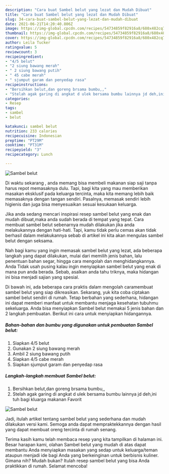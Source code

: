 ```yaml
---
description: "Cara buat Sambel belut yang lezat dan Mudah Dibuat"
title: "Cara buat Sambel belut yang lezat dan Mudah Dibuat"
slug: 34-cara-buat-sambel-belut-yang-lezat-dan-mudah-dibuat
date: 2021-06-21T14:20:40.806Z
image: https://img-global.cpcdn.com/recipes/54734859f82916a8/680x482cq70/sambel-belut-foto-resep-utama.jpg
thumbnail: https://img-global.cpcdn.com/recipes/54734859f82916a8/680x482cq70/sambel-belut-foto-resep-utama.jpg
cover: https://img-global.cpcdn.com/recipes/54734859f82916a8/680x482cq70/sambel-belut-foto-resep-utama.jpg
author: Leila Tucker
ratingvalue: 5
reviewcount: 3
recipeingredient:
- "4/5 belut"
- "2 siung bawang merah"
- " 2 siung bawang putih"
- " 45 cabe merah"
- " sjumput garam dan penyedap rasa"
recipeinstructions:
- "Bersihkan belut,dan goreng brsama bumbu,,"
- "Stelah agak garing di angkat d ulek bersama bumbu lainnya jd deh,ini tuh bagi kluarga makanan Favorit"
categories:
- Resep
tags:
- sambel
- belut

katakunci: sambel belut 
nutrition: 233 calories
recipecuisine: Indonesian
preptime: "PT29M"
cooktime: "PT31M"
recipeyield: "3"
recipecategory: Lunch

---
```



![Sambel belut](https://img-global.cpcdn.com/recipes/54734859f82916a8/680x482cq70/sambel-belut-foto-resep-utama.jpg)

Di waktu  sekarang , anda memang bisa membeli makanan siap saji tanpa harus repot memasaknya dulu. Tapi, bagi kita yang mau memberikan masakan eksklusif pada keluarga tercinta, maka kita memang lebih baik memasaknya dengan tangan sendiri. Pasalnya, memasak sendiri lebih higienis dan juga bisa menyesuaikan sesuai kesukaan keluarga.

Jika anda sedang mencari inspirasi resep sambel belut yang enak dan mudah dibuat,maka anda sudah berada di tempat yang tepat. Cara membuat sambel belut  sebenarnya mudah dilakukan jika anda melakukannya dengan hati-hati. Tapi, kamu tidak perlu cemas akan tidak berhasil dalam melakukannya 
sebab di artikel ini kita akan mengulas sambel belut dengan seksama.  



Nah bagi kamu yang ingin memasak sambel belut yang lezat, ada beberapa langkah yang dapat dilakukan, mulai dari memilih jenis bahan, lalu penentuan bahan segar, hingga cara mengolah dan menghidangkannya. Anda Tidak usah pusing kalau ingin menyiapkan sambel belut yang enak di mana pun anda berada. Sebab, asalkan anda  tahu triknya, maka hidangan ini bisa menjadi sajian yang spesial.

Di bawah ini, ada beberapa cara praktis  dalam mengolah caramembuat sambel belut yang siap dikreasikan. Sekarang, yuk kita coba ciptakan sambel belut sendiri di rumah. Tetap berbahan yang sederhana, hidangan ini dapat memberi manfaat untuk membantu menjaga kesehatan tubuhmu sekeluarga. Anda bisa menyiapkan Sambel belut memakai 5 jenis bahan dan 2 langkah pembuatan. Berikut ini cara untuk menyiapkan hidangannya.

<!--inarticleads1-->

##### Bahan-bahan dan bumbu yang digunakan untuk pembuatan Sambel belut:

1. Siapkan 4/5 belut
1. Gunakan 2 siung bawang merah
1. Ambil  2 siung bawang putih
1. Siapkan  4/5 cabe merah
1. Siapkan  sjumput garam dan penyedap rasa




<!--inarticleads2-->

##### Langkah-langkah membuat Sambel belut:

1. Bersihkan belut,dan goreng brsama bumbu,,
1. Stelah agak garing di angkat d ulek bersama bumbu lainnya jd deh,ini tuh bagi kluarga makanan Favorit
<img src="https://img-global.cpcdn.com/steps/c96b49dc99622870/160x128cq70/sambel-belut-langkah-memasak-2-foto.jpg" alt="Sambel belut">



Jadi, itulah artikel tentang  sambel belut  yang sederhana dan mudah dilakukan versi kami. Semoga anda dapat mempraktekkannya dengan hasil yang dapat membuat oreng tercinta di rumah senang. 

Terima kasih kamu telah membaca resep yang kita tampilkan di halaman ini. Besar harapan kami, olahan  Sambel belut yang mudah di atas dapat membantu Anda menyiapkan masakan yang sedap untuk keluarga/teman ataupun menjadi ide bagi Anda yang berkeinginan untuk berbisnis kuliner. Gimana nih? Mudah bukan? Itulah resep sambel belut yang bisa Anda praktikkan di rumah. Selamat mencoba!

